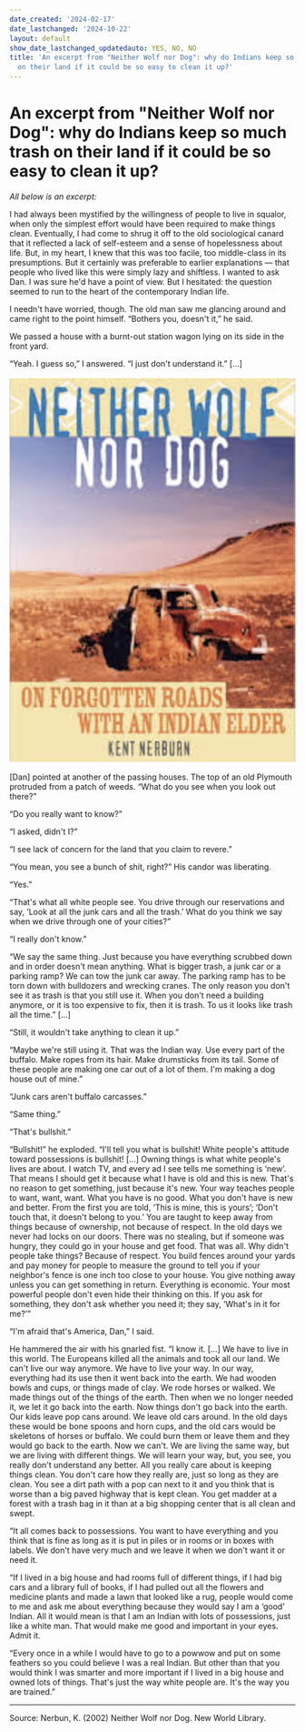 ```yaml
---
date_created: '2024-02-17'
date_lastchanged: '2024-10-22'
layout: default
show_date_lastchanged_updatedauto: YES, NO, NO
title: 'An excerpt from "Neither Wolf nor Dog": why do Indians keep so much trash
  on their land if it could be so easy to clean it up?'
---
```


# An excerpt from "Neither Wolf nor Dog": why do Indians keep so much trash on their land if it could be so easy to clean it up?

*All below is an excerpt:*

I had always been mystified by the willingness of people to live in squalor, when only the simplest effort would have been required to make things clean. Eventually, I had come to shrug it off to the old sociological canard that it reflected a lack of self-esteem and a sense of hopelessness about life. But, in my heart, I knew that this was too facile, too middle-class in its presumptions. But it certainly was preferable to earlier explanations — that people who lived like this were simply lazy and shiftless. I wanted to ask Dan. I was sure he'd have a point of view. But I hesitated: the question seemed to run to the heart of the contemporary Indian life.

I needn't have worried, though. The old man saw me glancing around and came right to the point himself. “Bothers you, doesn't it,” he said.

We passed a house with a burnt-out station wagon lying on its side in the front yard.

“Yeah. I guess so,” I answered. “I just don't understand it.” [...]

![](media/cleanshot_2024-02-17-at-09-38-47@2x.png)

[Dan] pointed at another of the passing houses. The top of an old Plymouth protruded from a patch of weeds. “What do you see when you look out there?”

“Do you really want to know?”

“I asked, didn't I?”

“I see lack of concern for the land that you claim to revere.”

“You mean, you see a bunch of shit, right?” His candor was liberating.

“Yes.”

“That's what all white people see. You drive through our reservations and say, ‘Look at all the junk cars and all the trash.’ What do you think we say when we drive through one of your cities?”

“I really don't know.”

“We say the same thing. Just because you have everything scrubbed down and in order doesn't mean anything. What is bigger trash, a junk car or a parking ramp? We can tow the junk car away. The parking ramp has to be torn down with bulldozers and wrecking cranes. The only reason you don't see it as trash is that you still use it. When you don't need a building anymore, or it is too expensive to fix, then it is trash. To us it looks like trash all the time.” [...] 

“Still, it wouldn't take anything to clean it up.”

“Maybe we're still using it. That was the Indian way. Use every part of the buffalo. Make ropes from its hair. Make drumsticks from its tail. Some of these people are making one car out of a lot of them. I'm making a dog house out of mine.”

“Junk cars aren't buffalo carcasses.”

“Same thing.”

“That's bullshit.”

“Bullshit!” he exploded. “I'll tell you what is bullshit! White people's attitude toward possessions is bullshit! [...] Owning things is what white people's lives are about. I watch TV, and every ad I see tells me something is ‘new’. That means I should get it because what I have is old and this is new. That's no reason to get something, just because it's new. Your way teaches people to want, want, want. What you have is no good. What you don't have is new and better. From the first you are told, ‘This is mine, this is yours’; ‘Don't touch that, it doesn't belong to you.’ You are taught to keep away from things because of ownership, not because of respect. In the old days we never had locks on our doors. There was no stealing, but if someone was hungry, they could go in your house and get food. That was all. Why didn't people take things? Because of respect. You build fences around your yards and pay money for people to measure the ground to tell you if your neighbor's fence is one inch too close to your house. You give nothing away unless you can get something in return. Everything is economic. Your most powerful people don't even hide their thinking on this. If you ask for something, they don't ask whether you need it; they say, ‘What's in it for me?’”

“I'm afraid that's America, Dan,” I said.

He hammered the air with his gnarled fist. “I know it. [...] We have to live in this world. The Europeans killed all the animals and took all our land. We can't live our way anymore. We have to live your way. In our way, everything had its use then it went back into the earth. We had wooden bowls and cups, or things made of clay. We rode horses or walked. We made things out of the things of the earth. Then when we no longer needed it, we let it go back into the earth. Now things don't go back into the earth. Our kids leave pop cans around. We leave old cars around. In the old days these would be bone spoons and horn cups, and the old cars would be skeletons of horses or buffalo. We could burn them or leave them and they would go back to the earth. Now we can't. We are living the same way, but we are living with different things. We will learn your way, but, you see, you really don't understand any better. All you really care about is keeping things clean. You don't care how they really are, just so long as they are clean. You see a dirt path with a pop can next to it and you think that is worse than a big paved highway that is kept clean. You get madder at a forest with a trash bag in it than at a big shopping center that is all clean and swept.

“It all comes back to possessions. You want to have everything and you think that is fine as long as it is put in piles or in rooms or in boxes with labels. We don't have very much and we leave it when we don't want it or need it.

“If I lived in a big house and had rooms full of different things, if I had big cars and a library full of books, if I had pulled out all the flowers and medicine plants and made a lawn that looked like a rug, people would come to me and ask me about everything because they would say I am a ‘good’ Indian. All it would mean is that I am an Indian with lots of possessions, just like a white man. That would make me good and important in your eyes. Admit it.

“Every once in a while I would have to go to a powwow and put on some feathers so you could believe I was a real Indian. But other than that you would think I was smarter and more important if I lived in a big house and owned lots of things. That's just the way white people are. It's the way you are trained.”


______

Source: Nerbun, K. (2002) Neither Wolf nor Dog. New World Library.